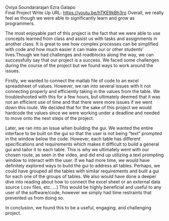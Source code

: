 Oviya Soundararajan
Ezra Galapo 	
				             Final Project Write Up
URL:  https://youtu.be/hTKE9kBh3ro
	Overall, we really feel as though we were able to significantly learn and grow as programmers. 
  
The most enjoyable part of this project is the fact that we were able to use concepts learned from class and assist us with tasks and assignments in another class. It is great to see how complex processes can be simplified with code and how much easier it can make our or other students’ lives.Though we had challenges and roadblocks along the way, we can successfully say that our project is a success. We faced some challenges during the course of the project but we found ways to work around the issues. 

Firstly, we wanted to connect the matlab file of code to an excel spreadsheet of values. However, we ran into several issues with it not connecting properly and efficiently taking in the values from the table. We troubleshooted with this for a few hours, but ultimately deemed that it was not an efficient use of time and that there were more issues if we went down this route. We decided that for the sake of this project we would hardcode the values since we were working under a deadline and needed to move onto the next steps of the project.


Later, we ran into an issue when building the gui. We wanted the entire interface to be built on the gui so that the user is not being “text” prompted in the window below the code. However, each table has different specifications and requirements which makes it difficult to build a general gui and tailor it to each table. This is why we ultimately went with our chosen route, as seen in the video, and did end up utilizing a text prompting window to interact with the user. 
If we had more time, we would have definitely explored ways to build the gui to address all tables. Perhaps, we could have grouped all the tables with similar requirements and built a gui for each one of the groups of tables. We also would have done a deeper dive into reading about how to connect the excel sheet or an external data source (.csv files, etc…..) This would be highly beneficial and useful to any user of the software/code, however we simply had time restraints that prevented us from doing so. 


In conclusion, we found this to be a useful, engaging, and challenging project.  
